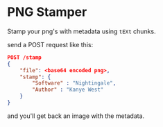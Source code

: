 # PNG Stamper

Stamp your png's with metadata using `tEXt` chunks.

send a POST request like this:

```json
POST /stamp
{
    "file": <base64 encoded png>,
    "stamp": {
        "Software" : "Nightingale",
        "Author" : "Kanye West"
    }
}
```

and you'll get back an image with the metadata.
